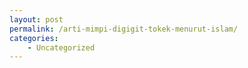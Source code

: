 ```yaml
---
layout: post
permalink: /arti-mimpi-digigit-tokek-menurut-islam/
categories:
    - Uncategorized
---
```


